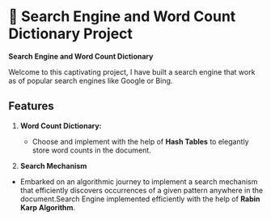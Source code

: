 # 🚀 Search Engine and Word Count Dictionary Project

**Search Engine and Word Count Dictionary**

Welcome to this captivating project, I have built a search engine that work as of popular search engines like Google or Bing. 

## Features

1. **Word Count Dictionary:**
   - Choose and implement with the help of **Hash Tables** to elegantly store word counts in the document.

2. **Search Mechanism**
  - Embarked on an algorithmic journey to implement a search mechanism that efficiently discovers occurrences of a given pattern anywhere in the document.Search Engine implemented efficiently with the help of **Rabin Karp Algorithm**.



  
